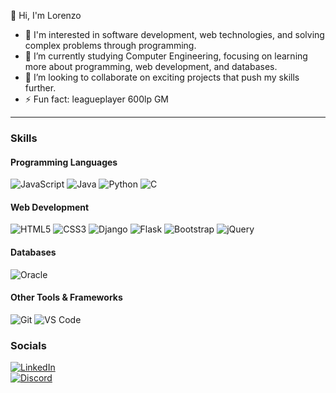 👋 Hi, I'm Lorenzo
- 👀 I'm interested in software development, web technologies, and solving complex problems through programming.  
- 🌱 I’m currently studying Computer Engineering, focusing on learning more about programming, web development, and databases.  
- 💞️ I’m looking to collaborate on exciting projects that push my skills further.  
- ⚡ Fun fact: leagueplayer 600lp GM
---

### Skills

#### Programming Languages  
![JavaScript](https://img.shields.io/badge/-JavaScript-F7DF1E?logo=javascript&logoColor=black&style=flat-square)
![Java](https://img.shields.io/badge/-Java-007396?logo=java&logoColor=white&style=flat-square)
![Python](https://img.shields.io/badge/-Python-3776AB?logo=python&logoColor=white&style=flat-square)
![C](https://img.shields.io/badge/-C-A8B9CC?logo=c&logoColor=black&style=flat-square)

#### Web Development  
![HTML5](https://img.shields.io/badge/-HTML5-E34F26?logo=html5&logoColor=white&style=flat-square)
![CSS3](https://img.shields.io/badge/-CSS3-1572B6?logo=css3&logoColor=white&style=flat-square)
![Django](https://img.shields.io/badge/-Django-092E20?logo=django&logoColor=white&style=flat-square)
![Flask](https://img.shields.io/badge/-Flask-000000?logo=flask&logoColor=white&style=flat-square)
![Bootstrap](https://img.shields.io/badge/-Bootstrap-563D7C?logo=bootstrap&logoColor=white&style=flat-square)
![jQuery](https://img.shields.io/badge/-jQuery-0769AD?logo=jquery&logoColor=white&style=flat-square)

#### Databases  
![Oracle](https://img.shields.io/badge/-Oracle-F80000?logo=oracle&logoColor=white&style=flat-square)

#### Other Tools & Frameworks  
![Git](https://img.shields.io/badge/-Git-F05032?logo=git&logoColor=white&style=flat-square)
![VS Code](https://img.shields.io/badge/-VS%20Code-007ACC?logo=visual-studio-code&logoColor=white&style=flat-square)


### Socials

[![LinkedIn](https://img.shields.io/badge/-LinkedIn-0077B5?logo=linkedin&logoColor=white&style=flat-square)](https://linkedin.com/in/lorenzoteixido/)  
[![Discord](https://img.shields.io/badge/-Discord-7289DA?logo=discord&logoColor=white&style=flat-square)](https://discord.com/users/267011081380036610)
